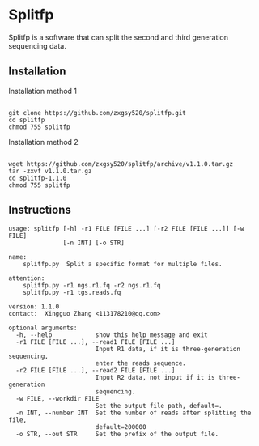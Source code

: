 # Splitfp
Splitfp is a software that can split the second and third generation sequencing data.
## Installation
Installation method 1
<pre><code>
git clone https://github.com/zxgsy520/splitfp.git
cd splitfp
chmod 755 splitfp
</code></pre>

Installation method 2
<pre><code>
wget https://github.com/zxgsy520/splitfp/archive/v1.1.0.tar.gz
tar -zxvf v1.1.0.tar.gz
cd splitfp-1.1.0
chmod 755 splitfp
</code></pre>

## Instructions
<pre><code>usage: splitfp [-h] -r1 FILE [FILE ...] [-r2 FILE [FILE ...]] [-w FILE]
               [-n INT] [-o STR]

name:
    splitfp.py  Split a specific format for multiple files.

attention:
    splitfp.py -r1 ngs.r1.fq -r2 ngs.r1.fq
    splitfp.py -r1 tgs.reads.fq

version: 1.1.0
contact:  Xingguo Zhang <113178210@qq.com>        

optional arguments:
  -h, --help            show this help message and exit
  -r1 FILE [FILE ...], --read1 FILE [FILE ...]
                        Input R1 data, if it is three-generation sequencing,
                        enter the reads sequence.
  -r2 FILE [FILE ...], --read2 FILE [FILE ...]
                        Input R2 data, not input if it is three-generation
                        sequencing.
  -w FILE, --workdir FILE
                        Set the output file path, default=.
  -n INT, --number INT  Set the number of reads after splitting the file,
                        default=200000
  -o STR, --out STR     Set the prefix of the output file.
</code></pre>
